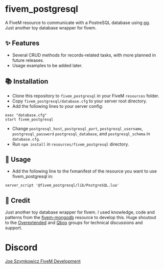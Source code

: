 # fivem_postgresql

A FiveM resource to communicate with a PostreSQL database using [pg](https://www.npmjs.com/package/pg). Just another toy database wrapper for fivem.


## ✨ Features

- Several CRUD methods for records-related tasks, with more planned in future releases.
- Usage examples to be added later.

## 📚 Installation

- Clone this repository to `fivem_postgresql` in your FiveM `resources` folder.
- Copy `fivem_postgresql/database.cfg` to your server root directory.
- Add the following lines to your server config:
```
exec "database.cfg"
start fivem_postgresql
```
- Change `postgresql_host`, `postgresql_port`, `postgresql_username`, `postgresql_password` `postgresql_database`, and `postgresql_schema` in `database.cfg`.
- Run `npm install` in `resources/fivem_postgresql` directory.


## 👀 Usage

- Add the following line to the fxmanifest of the resource you want to use fivem_postgresql in:
```
server_script '@fivem_postgresql/lib/PostgreSQL.lua'
```


## 👐 Credit

Just another toy database wrapper for fivem. I used knowledge, code and patterns from the [fivem-mongodb](https://github.com/nbredikhin/fivem-mongodb) resource to develop this. Huge shoutout to the [Overextended](https://github.com/overextended) and [Qbox](https://github.com/Qbox-project) groups for technical discussions and support.


# Discord

[Joe Szymkowicz FiveM Development](https://discord.gg/5vPGxyCB4z)
